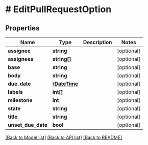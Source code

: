 # # EditPullRequestOption

## Properties

Name | Type | Description | Notes
------------ | ------------- | ------------- | -------------
**assignee** | **string** |  | [optional]
**assignees** | **string[]** |  | [optional]
**base** | **string** |  | [optional]
**body** | **string** |  | [optional]
**due_date** | [**\DateTime**](\DateTime.md) |  | [optional]
**labels** | **int[]** |  | [optional]
**milestone** | **int** |  | [optional]
**state** | **string** |  | [optional]
**title** | **string** |  | [optional]
**unset_due_date** | **bool** |  | [optional]

[[Back to Model list]](../../README.md#models) [[Back to API list]](../../README.md#endpoints) [[Back to README]](../../README.md)
